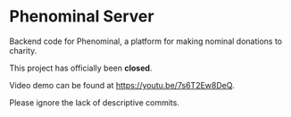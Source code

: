 # **Phenominal Server**

Backend code for Phenominal, a platform for making nominal donations to charity.

This project has officially been **closed**.

Video demo can be found at https://youtu.be/7s6T2Ew8DeQ.

Please ignore the lack of descriptive commits.
